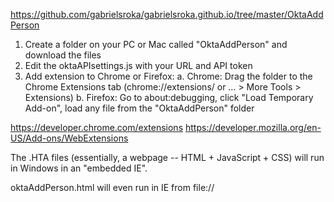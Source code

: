 https://github.com/gabrielsroka/gabrielsroka.github.io/tree/master/OktaAddPerson

1.	Create a folder on your PC or Mac called "OktaAddPerson" and download the files
2.	Edit the oktaAPIsettings.js with your URL and API token
3.	Add extension to Chrome or Firefox:
    a.	Chrome: Drag the folder to the Chrome Extensions tab (chrome://extensions/ or … > More Tools > Extensions)
    b.	Firefox: Go to about:debugging, click "Load Temporary Add-on", load any file from the "OktaAddPerson" folder

https://developer.chrome.com/extensions
https://developer.mozilla.org/en-US/Add-ons/WebExtensions

The .HTA files (essentially, a webpage -- HTML + JavaScript + CSS) will run in Windows in an "embedded IE". 

oktaAddPerson.html will even run in IE from file://
